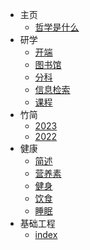 <!-- - [⭐ 目录](/Catalog.md) -->
<!-- - [📄  常用](/site.md)

   <!-- - 主页:
        -  index.md
        - 哲学是什么: zx.md
    - 研学:
        - 开端: 研学/开端.md
        - 图书馆: 研学/图书馆.md
        - 分科: 研学/分科.md
        - 信息检索: 研学/信息检索.md
        - 课程: 研学/课程.md
    # - 摘抄:
    #     - Weekly: 摘抄/001.md
    # - Write:
    #     - Weekly: write/weekly/001.md
    # - 阅读: 
    #     - 阅读/index.md
    #     - 📚︎ 已读: 阅读/0301.md
    #     - 📖 在读: 阅读/0302.md
    #     - 🔖 预读: 阅读/0303.md
    #     - ✏︎ 笔记: 阅读/0304.md
    # - 思考:
    #     - 思考/index.md
    #     - 故事: 思考/故事.md
    #     - 观点: 思考/观点.md
    - 竹简:
        - little: 竹简/little.md
        - long: 竹简/2022/long.md
        # - 😷 2022: 竹简/2022/index.md
        - 2023:
            - 遊褒禅山记: 竹简/2023/遊褒禅山记.md
    # - skill: 
    #     - skills/index.md
    #     - win 命令行: skills/0306.md
    - 基础工程:
        - 基础工程/index.md
        # - 🗃 网页: 基础工程/0206.md
        # - 🍉 影视: 基础工程/0207.md
        - 💪 健康: 基础工程/0208_健康.md
        # - 🖭 存储: 基础工程/0209.md
        # - 🖧 连网: 基础工程/0210.md
        # - 👨🏻‍💻 软件: 基础工程/0211.md
        # - 🧩 插件: 基础工程/0212_扩展.md
        # - 🚕 好物: 基础工程/0213_好物.md
        # - 🌟 路灯: 基础工程/0214.md
    - 关于: 
        - 关于: index.md
        - 参考: 关于/参考.md -->

- 主页
  - [哲学是什么](zx.md)
- 研学
  - [开端](研学/开端.md)
  - [图书馆](研学/图书馆.md)
  - [分科](研学/分科.md)
  - [信息检索](研学/信息检索.md)
  - [课程](研学/课程.md)
- 竹简
  - [2023](竹简/2023.md)
  - [2022](竹简/2022.md)
- 健康
  - [简述](/健康/01.md)
  - [营养素](/健康/02.md)
  - [健身](/健康/03.md)
  - [饮食](/健康/04.md)
  - [睡眠](/健康/睡眠.md)
- 基础工程
  - [index](基础工程/index.md)
<!-- - 关于
  - [index](关于/index.md)
  - [参考](关于/参考.md) -->
